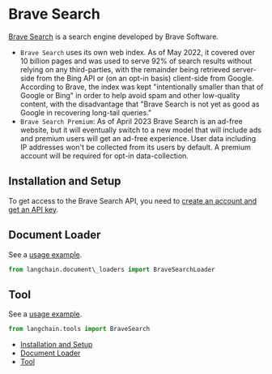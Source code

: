 # Brave Search

[Brave Search](https://en.wikipedia.org/wiki/Brave_Search) is a search engine developed by Brave Software.

- `Brave Search` uses its own web index. As of May 2022, it covered over 10 billion pages and was used to serve 92%
  of search results without relying on any third-parties, with the remainder being retrieved
  server-side from the Bing API or (on an opt-in basis) client-side from Google. According
  to Brave, the index was kept "intentionally smaller than that of Google or Bing" in order to
  help avoid spam and other low-quality content, with the disadvantage that "Brave Search is
  not yet as good as Google in recovering long-tail queries."
- `Brave Search Premium`: As of April 2023 Brave Search is an ad-free website, but it will
  eventually switch to a new model that will include ads and premium users will get an ad-free experience.
  User data including IP addresses won't be collected from its users by default. A premium account
  will be required for opt-in data-collection.

## Installation and Setup[​](#installation-and-setup "Direct link to Installation and Setup")

To get access to the Brave Search API, you need to [create an account and get an API key](https://api.search.brave.com/app/dashboard).

## Document Loader[​](#document-loader "Direct link to Document Loader")

See a [usage example](/docs/integrations/document_loaders/brave_search).

```python
from langchain.document\_loaders import BraveSearchLoader  

```

## Tool[​](#tool "Direct link to Tool")

See a [usage example](/docs/integrations/tools/brave_search).

```python
from langchain.tools import BraveSearch  

```

- [Installation and Setup](#installation-and-setup)
- [Document Loader](#document-loader)
- [Tool](#tool)
